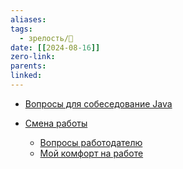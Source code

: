 ```yaml
---
aliases: 
tags:
  - зрелость/🌱
date: [[2024-08-16]]
zero-link: 
parents: 
linked:
---
```

- [Вопросы для собеседование Java](Вопросы%20для%20собеседование%20Java.md)

- [Смена работы](Смена%20работы.md)
	- [Вопросы работодателю](Вопросы%20работодателю.md)
	- [Мой комфорт на работе](Мой%20комфорт%20на%20работе.md)